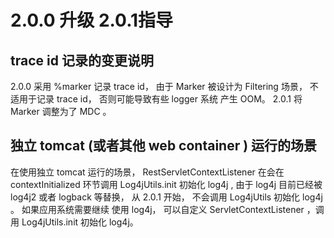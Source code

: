 # 2.0.0 升级 2.0.1指导

## trace id 记录的变更说明

2.0.0 采用 %marker 记录 trace id， 由于 Marker 被设计为 Filtering 场景， 不适用于记录 trace id， 否则可能导致有些 logger 系统
产生 OOM。 2.0.1 将 Marker 调整为了 MDC 。  

## 独立 tomcat (或者其他 web container ) 运行的场景

在使用独立 tomcat 运行的场景， RestServletContextListener 在会在 contextInitialized 环节调用 Log4jUtils.init 初始化 log4j , 
由于 log4j 目前已经被 log4j2 或者 logback 等替换， 从 2.0.1 开始， 不会调用 Log4jUtils 初始化 log4j 。 如果应用系统需要继续
使用 log4j， 可以自定义 ServletContextListener ，调用 Log4jUtils.init 初始化 log4j。 

